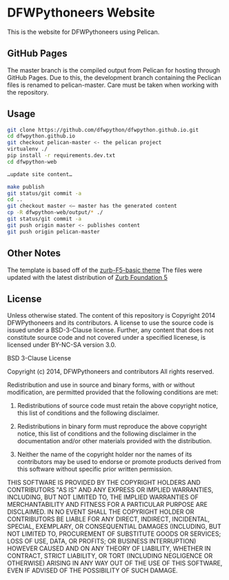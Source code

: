 DFWPythoneers Website
=====================

This is the website for DFWPythoneers using Pelican.

GitHub Pages
------------

The master branch is the compiled output from Pelican for hosting through GitHub Pages.
Due to this, the development branch containing the Peclican files is renamed to pelican-master.
Care must be taken when working with the repository.


Usage
-----
```bash
git clone https://github.com/dfwpython/dfwpython.github.io.git
cd dfwpython.github.io
git checkout pelican-master <- the pelican project
virtualenv ./
pip install -r requirements.dev.txt
cd dfwpython-web

…update site content…

make publish
git status/git commit -a
cd ..
git checkout master <— master has the generated content
cp -R dfwpython-web/output/* ./
git status/git commit -a
git push origin master <- publishes content
git push origin pelican-master
```

Other Notes
-----------

The template is based off of the [zurb-F5-basic theme](https://github.com/getpelican/pelican-themes/tree/master/zurb-F5-basic)
The files were updated with the latest distribution of [Zurb Foundation 5](http://foundation.zurb.com/)


License
-------

Unless otherwise stated. The content of this repository is Copyright 2014 DFWPythoneers and its contributors.
A license to use the source code is issued under a BSD-3-Clause license. Further, any content that does not constitute
source code and not covered under a specified licenese, is licensed under BY-NC-SA version 3.0.

BSD 3-Clause License

Copyright (c) 2014, DFWPythoneers and contributors
All rights reserved.

Redistribution and use in source and binary forms, with or without modification, are permitted provided that the following conditions are met:

1. Redistributions of source code must retain the above copyright notice, this list of conditions and the following disclaimer.

2. Redistributions in binary form must reproduce the above copyright notice, this list of conditions and the following disclaimer in the documentation and/or other materials provided with the distribution.

3. Neither the name of the copyright holder nor the names of its contributors may be used to endorse or promote products derived from this software without specific prior written permission.

THIS SOFTWARE IS PROVIDED BY THE COPYRIGHT HOLDERS AND CONTRIBUTORS "AS IS" AND ANY EXPRESS OR IMPLIED WARRANTIES, INCLUDING, BUT NOT LIMITED TO, THE IMPLIED WARRANTIES OF MERCHANTABILITY AND FITNESS FOR A PARTICULAR PURPOSE ARE DISCLAIMED. IN NO EVENT SHALL THE COPYRIGHT HOLDER OR CONTRIBUTORS BE LIABLE FOR ANY DIRECT, INDIRECT, INCIDENTAL, SPECIAL, EXEMPLARY, OR CONSEQUENTIAL DAMAGES (INCLUDING, BUT NOT LIMITED TO, PROCUREMENT OF SUBSTITUTE GOODS OR SERVICES; LOSS OF USE, DATA, OR PROFITS; OR BUSINESS INTERRUPTION) HOWEVER CAUSED AND ON ANY THEORY OF LIABILITY, WHETHER IN CONTRACT, STRICT LIABILITY, OR TORT (INCLUDING NEGLIGENCE OR OTHERWISE) ARISING IN ANY WAY OUT OF THE USE OF THIS SOFTWARE, EVEN IF ADVISED OF THE POSSIBILITY OF SUCH DAMAGE.